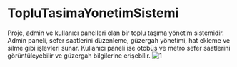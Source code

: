 # TopluTasimaYonetimSistemi
Proje, admin ve kullanıcı panelleri olan bir toplu taşıma yönetim sistemidir. Admin paneli, sefer saatlerini düzenleme, güzergah yönetimi, hat ekleme ve silme gibi işlevleri sunar. Kullanıcı paneli ise otobüs ve metro sefer saatlerini görüntüleyebilir ve güzergah bilgilerine erişebilir.
![1](https://github.com/user-attachments/assets/5b601fb3-86dd-40c6-befb-e27983e2db66)
